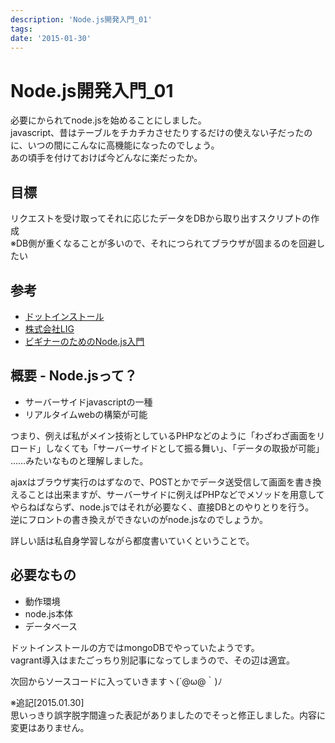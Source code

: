 ```yaml
---
description: 'Node.js開発入門_01'
tags:
date: '2015-01-30'
---
```

# Node.js開発入門_01
  
必要にかられてnode.jsを始めることにしました。  
javascript、昔はテーブルをチカチカさせたりするだけの使えない子だったのに、いつの間にこんなに高機能になったのでしょう。  
あの頃手を付けておけば今どんなに楽だったか。  
  
## 目標  
リクエストを受け取ってそれに応じたデータをDBから取り出すスクリプトの作成  
※DB側が重くなることが多いので、それにつられてブラウザが固まるのを回避したい  
  
## 参考  
 - [ドットインストール](http://dotinstall.com/lessons/basic_nodejs)  
 - [株式会社LIG](http://liginc.co.jp/web/programming/node-js/85318)  
 - [ビギナーのためのNode.js入門](http://libro.tuyano.com/index2?id=1115003)  
  
## 概要 - Node.jsって？  
  
 - サーバーサイドjavascriptの一種  
 - リアルタイムwebの構築が可能  
  
つまり、例えば私がメイン技術としているPHPなどのように「わざわざ画面をリロード」しなくても「サーバーサイドとして振る舞い」、「データの取扱が可能」  
……みたいなものと理解しました。  
  
ajaxはブラウザ実行のはずなので、POSTとかでデータ送受信して画面を書き換えることは出来ますが、サーバーサイドに例えばPHPなどでメソッドを用意してやらねばならず、node.jsではそれが必要なく、直接DBとのやりとりを行う。  
逆にフロントの書き換えができないのがnode.jsなのでしょうか。  
  
詳しい話は私自身学習しながら都度書いていくということで。  
  
## 必要なもの  
  
 - 動作環境  
 - node.js本体  
 - データベース  
  
ドットインストールの方ではmongoDBでやっていたようです。  
vagrant導入はまたごっちり別記事になってしまうので、その辺は適宜。  
  
次回からソースコードに入っていきますヽ(´@ω@｀)ﾉ  
  
※追記[2015.01.30]  
思いっきり誤字脱字間違った表記がありましたのでそっと修正しました。内容に変更はありません。  
